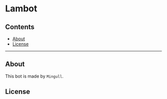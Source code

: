 # Lambot

## Contents

- [About](#about)
- [License](#license)
---

## About

This bot is made by `Mingull`.


## License
